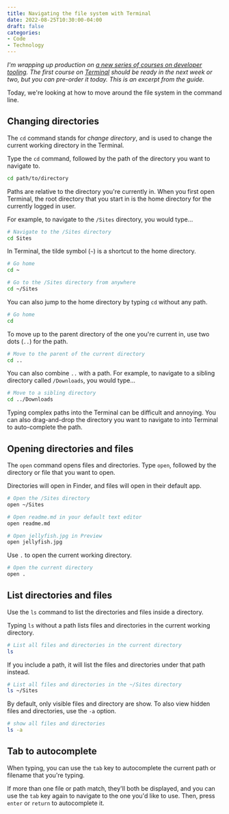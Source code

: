 ```yaml
---
title: Navigating the file system with Terminal
date: 2022-08-25T10:30:00-04:00
draft: false
categories:
- Code
- Technology
---
```


_I'm wrapping up production on [a new series of courses on developer tooling](https://vanillajsguides.com/tooling-bundle/). The first course on [Terminal](https://vanillajsguides.com/terminal/) should be ready in the next week or two, but you can pre-order it today. This is an excerpt from the guide._

Today, we're looking at how to move around the file system in the command line.

## Changing directories

The `cd` command stands for _change directory_, and is used to change the current working directory in the Terminal.

Type the `cd` command, followed by the path of the directory you want to navigate to.

```bash
cd path/to/directory
```

Paths are relative to the directory you're currently in. When you first open Terminal, the root directory that you start in is the home directory for the currently logged in user.

For example, to navigate to the `/Sites` directory, you would type...

```bash
# Navigate to the /Sites directory
cd Sites
```

In Terminal, the tilde symbol (`~`) is a shortcut to the home directory.

```bash
# Go home
cd ~

# Go to the /Sites directory from anywhere
cd ~/Sites
```

You can also jump to the home directory by typing `cd` without any path.

```bash
# Go home
cd
```

To move up to the parent directory of the one you're current in, use two dots (`..`) for the path.

```bash
# Move to the parent of the current directory
cd ..
```

You can also combine `..` with a path. For example, to navigate to a sibling directory called `/Downloads`, you would type...

```bash
# Move to a sibling directory
cd ../Downloads
```

Typing complex paths into the Terminal can be difficult and annoying. You can also drag-and-drop the directory you want to navigate to into Terminal to auto-complete the path.


## Opening directories and files

The `open` command opens files and directories. Type `open`, followed by the directory or file that you want to open.

Directories will open in Finder, and files will open in their default app.

```bash
# Open the /Sites directory
open ~/Sites

# Open readme.md in your default text editor
open readme.md

# Open jellyfish.jpg in Preview
open jellyfish.jpg
```

Use `.` to open the current working directory.

```bash
# Open the current directory
open .
```

## List directories and files

Use the `ls` command to list the directories and files inside a directory. 

Typing `ls` without a path lists files and directories in the current working directory.

```bash
# List all files and directories in the current directory
ls
```

If you include a path, it will list the files and directories under that path instead.

```bash
# List all files and directories in the ~/Sites directory
ls ~/Sites
```

By default, only visible files and directory are show. To also view hidden files and directories, use the `-a` option.

```bash
# show all files and directories
ls -a
```

## Tab to autocomplete

When typing, you can use the `tab` key to autocomplete the current path or filename that you're typing.

If more than one file or path match, they'll both be displayed, and you can use the `tab` key again to navigate to the one you'd like to use. Then, press `enter` or `return` to autocomplete it.